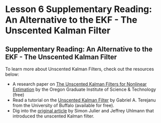 # Lesson 6 Supplementary Reading: An Alternative to the EKF - The Unscented Kalman Filter

## Supplementary Reading: An Alternative to the EKF - The Unscented Kalman Filter

To learn more about Unscented Kalman Filters, check out the resources below:

- A research paper on [The Unscented Kalman Filters for Nonlinear Estimation](https://www.seas.harvard.edu/courses/cs281/papers/unscented.pdf) by the Oregon Graduate Institute of Science & Technology (free)
- Read a tutorial on the [Unscented Kalman Filter](https://www.researchgate.net/profile/Mohamed_Mourad_Lafifi/post/Unscented-Kalman-Filter/attachment/5a34021e4cde266d587b4f0e/AS%3A571878130622464%401513357779148/download/Tutorial+UKF.pdf) by Gabriel A. Terejanu from the University of Buffalo (available for free).
- Dig into the [original article](http://www.cs.unc.edu/~welch/kalman/media/pdf/Julier1997_SPIE_KF.pdf) by Simon Julier and Jeffrey Uhlmann that introduced the unscented Kalman filter.